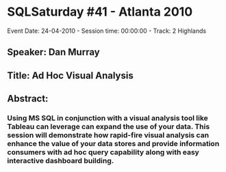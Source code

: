 # SQLSaturday #41 - Atlanta 2010
Event Date: 24-04-2010 - Session time: 00:00:00 - Track: 2 Highlands
## Speaker: Dan Murray
## Title: Ad Hoc Visual Analysis 
## Abstract:
### Using MS SQL in conjunction with a visual analysis tool like Tableau can leverage can expand the use of your data.  This session will demonstrate how rapid-fire visual analysis can enhance the value of your data stores and provide information consumers with ad hoc query capability along with easy interactive dashboard building.
